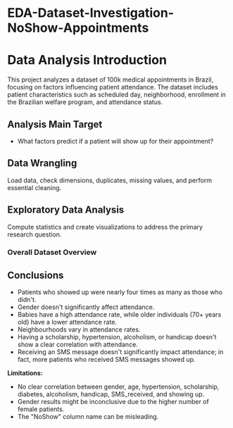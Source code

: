 # EDA-Dataset-Investigation-NoShow-Appointments

# Data Analysis Introduction

This project analyzes a dataset of 100k medical appointments in Brazil, focusing on factors influencing patient attendance. The dataset includes patient characteristics such as scheduled day, neighborhood, enrollment in the Brazilian welfare program, and attendance status.

## Analysis Main Target

- What factors predict if a patient will show up for their appointment?


## Data Wrangling

Load data, check dimensions, duplicates, missing values, and perform essential cleaning.



## Exploratory Data Analysis

Compute statistics and create visualizations to address the primary research question.

### Overall Dataset Overview


## Conclusions

- Patients who showed up were nearly four times as many as those who didn't.
- Gender doesn't significantly affect attendance.
- Babies have a high attendance rate, while older individuals (70+ years old) have a lower attendance rate.
- Neighbourhoods vary in attendance rates.
- Having a scholarship, hypertension, alcoholism, or handicap doesn't show a clear correlation with attendance.
- Receiving an SMS message doesn't significantly impact attendance; in fact, more patients who received SMS messages showed up.

**Limitations:**

- No clear correlation between gender, age, hypertension, scholarship, diabetes, alcoholism, handicap, SMS_received, and showing up.
- Gender results might be inconclusive due to the higher number of female patients.
- The "NoShow" column name can be misleading.
